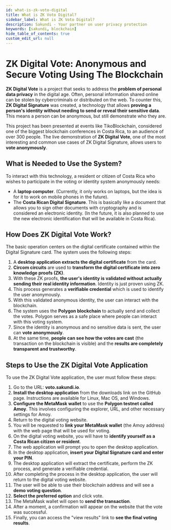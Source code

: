 ```yaml
---
id: what-is-zk-voto-digital
title: What is ZK Voto Digital?
sidebar_label: What is ZK Voto Digital?
description: Sakundi - Your partner on user privacy protection
keywords: [sakundi, blockchain]
hide_table_of_contents: true
custom_edit_url: null
---
```


# ZK Digital Vote: Anonymous and Secure Voting Using The Blockchain

**ZK Digital Vote** is a project that seeks to address the **problem of personal data privacy** in the digital age. Often, personal information shared online can be stolen by cybercriminals or distributed on the web. To counter this, **ZK Digital Signature** was created, a technology that allows **proving a person's identity without needing to send or reveal their sensitive data**. This means a person can be anonymous, but still demonstrate who they are.

This project has been presented at events like TikoBlockchain, considered one of the biggest blockchain conferences in Costa Rica, to an audience of over 300 people. The live demonstration of **ZK Digital Vote**, one of the most interesting and common use cases of ZK Digital Signature, allows users to **vote anonymously**.

## What is Needed to Use the System?

To interact with this technology, a resident or citizen of Costa Rica who wishes to participate in the voting or identity system anonymously needs:

*   A **laptop computer**. (Currently, it only works on laptops, but the idea is for it to work on mobile phones in the future).
*   The **Costa Rican Digital Signature**. This is basically like a document that allows you to sign other documents with cryptography and is considered an electronic identity. (In the future, it is also planned to use the new electronic identification that will be available in Costa Rica).

## How Does ZK Digital Vote Work?

The basic operation centers on the digital certificate contained within the Digital Signature card. The system uses the following steps:

1.  A **desktop application extracts the digital certificate** from the card.
2.  **Circom circuits** are used to **transform the digital certificate into zero knowledge proofs (ZK)**.
3.  With these ZK proofs, **the user's identity is validated without actually sending their real identity information**. Identity is just proven using ZK.
4.  This process generates a **verifiable credential** which is used to identify the user anonymously.
5.  With this validated anonymous identity, the user can interact with the blockchain.
6.  The system uses the **Polygon blockchain** to actually send and collect the votes. Polygon serves as a safe place where people can interact with this voting system.
7.  Since the identity is anonymous and no sensitive data is sent, the user can **vote anonymously**.
8.  At the same time, **people can see how the votes are cast** (the transaction on the blockchain is visible) and the **results are completely transparent and trustworthy**.

## Steps to Use the ZK Digital Vote Application

To use the ZK Digital Vote application, the user must follow these steps:

1.  Go to the URL: **voto.sakundi.io**.
2.  **Install the desktop application** from the downloads link on the GitHub page. Instructions are available for Linux, Mac OS, and Windows.
3.  **Configure the MetaMask wallet** to use the **Polygon testnet called Amoy**. This involves configuring the explorer, URL, and other necessary settings for Amoy.
4.  Return to the digital voting website.
5.  You will be requested to **link your MetaMask wallet** (the Amoy address) with the web page that will be used for voting.
6.  On the digital voting website, you will have to **identify yourself as a Costa Rican citizen or resident**.
7.  The web application will prompt you to open the desktop application.
8.  In the desktop application, **insert your Digital Signature card and enter your PIN**.
9.  The desktop application will extract the certificate, perform the ZK process, and generate a verifiable credential.
10. After completing the process in the desktop application, the user will return to the digital voting website.
11. The user will be able to use their blockchain address and will see a **demo voting question**.
12. **Select the preferred option** and click vote.
13. The MetaMask wallet will open to **send the transaction**.
14. After a moment, a confirmation will appear on the website that the vote was successful.
15. Finally, you can access the "view results" link to **see the final voting results**.
